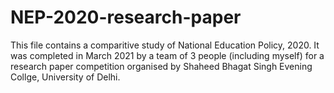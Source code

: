 # NEP-2020-research-paper
This file contains a comparitive study of National Education Policy, 2020. It was completed in March 2021 by a team of 3 people (including myself) for a research paper competition organised by Shaheed Bhagat Singh Evening Collge, University of Delhi.
